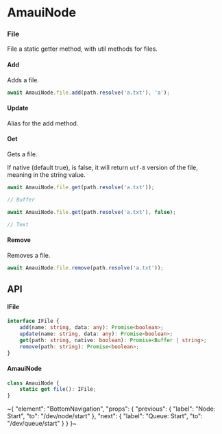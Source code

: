 
# AmauiNode

### File

File a static getter method, with util methods for files.

#### Add

Adds a file.

```ts
await AmauiNode.file.add(path.resolve('a.txt'), 'a');
```

#### Update

Alias for the add method.

#### Get

Gets a file.

If native (default true), is false, it will return `utf-8` version of the file, meaning in the string value.

```ts
await AmauiNode.file.get(path.resolve('a.txt'));

// Buffer

await AmauiNode.file.get(path.resolve('a.txt'), false);

// Text
```

#### Remove

Removes a file.

```ts
await AmauiNode.file.remove(path.resolve('a.txt'));
```

## API

#### IFile

```ts
interface IFile {
    add(name: string, data: any): Promise<boolean>;
    update(name: string, data: any): Promise<boolean>;
    get(path: string, native: boolean): Promise<Buffer | string>;
    remove(path: string): Promise<boolean>;
}
```

#### AmauiNode

```ts
class AmauiNode {
    static get file(): IFile;
}
```


~{
  "element": "BottomNavigation",
  "props": {
    "previous": {
      "label": "Node: Start",
      "to": "/dev/node/start"
    },
    "next": {
      "label": "Queue: Start",
      "to": "/dev/queue/start"
    }
  }
}~
